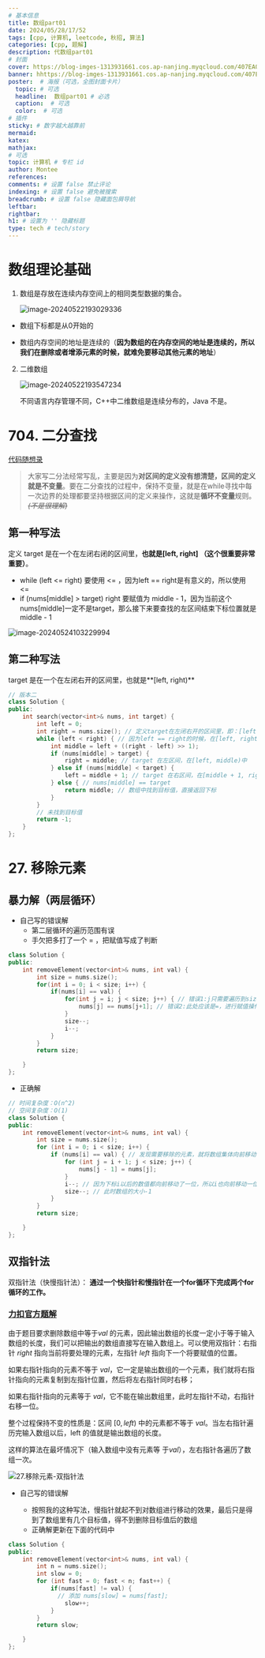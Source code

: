 ```yaml
---
# 基本信息
title: 数组part01
date: 2024/05/28/17/52
tags: [cpp, 计算机, leetcode, 秋招, 算法]
categories: [cpp, 题解]
description: 代数组part01
# 封面
cover: https://blog-imges-1313931661.cos.ap-nanjing.myqcloud.com/407EA04208948845D522AAA07D1BB3F1.png
banner: hhttps://blog-imges-1313931661.cos.ap-nanjing.myqcloud.com/407EA04208948845D522AAA07D1BB3F1.png
poster:  # 海报（可选，全图封面卡片）
  topic: # 可选
  headline:  数组part01 # 必选
  caption:  # 可选
  color:  # 可选
# 插件
sticky: # 数字越大越靠前
mermaid:
katex: 
mathjax: 
# 可选
topic: 计算机 # 专栏 id
author: Montee
references:
comments: # 设置 false 禁止评论
indexing: # 设置 false 避免被搜索
breadcrumb: # 设置 false 隐藏面包屑导航
leftbar: 
rightbar:
h1: # 设置为 '' 隐藏标题
type: tech # tech/story
---
```




# 数组理论基础

1. 数组是存放在连续内存空间上的相同类型数据的集合。

   ![image-20240522193029336](https://blog-imges-1313931661.cos.ap-nanjing.myqcloud.com/image-20240522193029336.png)

* 数组下标都是从0开始的

* 数组内存空间的地址是连续的（**因为数组的在内存空间的地址是连续的，所以我们在删除或者增添元素的时候，就难免要移动其他元素的地址**）

2. 二维数组

   ![image-20240522193547234](https://blog-imges-1313931661.cos.ap-nanjing.myqcloud.com/image-20240522193547234.png)

   不同语言内存管理不同，C++中二维数组是连续分布的，Java 不是。

# 704. 二分查找

[代码随想录](https://programmercarl.com/0704.二分查找.html#思路)

> 大家写二分法经常写乱，主要是因为**对区间的定义没有想清楚，区间的定义就是不变量**。要在二分查找的过程中，保持不变量，就是在while寻找中每一次边界的处理都要坚持根据区间的定义来操作，这就是**循环不变量**规则。~~*(不是很理解)*~~

## 第一种写法

定义 target 是在一个在左闭右闭的区间里，**也就是[left, right] （这个很重要非常重要）**。

* while (left <= right) 要使用 <= ，因为left == right是有意义的，所以使用 <=
* if (nums[middle] > target) right 要赋值为 middle - 1，因为当前这个nums[middle]一定不是target，那么接下来要查找的左区间结束下标位置就是 middle - 1

![image-20240524103229994](https://blog-imges-1313931661.cos.ap-nanjing.myqcloud.com/image-20240524103229994.png)

## 第二种写法

target 是在一个在左闭右开的区间里，也就是**[left, right)**

```cpp
// 版本二
class Solution {
public:
    int search(vector<int>& nums, int target) {
        int left = 0;
        int right = nums.size(); // 定义target在左闭右开的区间里，即：[left, right)
        while (left < right) { // 因为left == right的时候，在[left, right)是无效的空间，所以使用 <
            int middle = left + ((right - left) >> 1);
            if (nums[middle] > target) {
                right = middle; // target 在左区间，在[left, middle)中
            } else if (nums[middle] < target) {
                left = middle + 1; // target 在右区间，在[middle + 1, right)中
            } else { // nums[middle] == target
                return middle; // 数组中找到目标值，直接返回下标
            }
        }
        // 未找到目标值
        return -1;
    }
};
```

# 27. 移除元素

## 暴力解（两层循环）

* 自己写的错误解
  * 第二层循环的遍历范围有误
  * 手欠把多打了一个 = ，把赋值写成了判断

```cpp
class Solution {
public:
    int removeElement(vector<int>& nums, int val) {
        int size = nums.size();
        for(int i = 0; i < size; i++) {
            if(nums[i] == val) {
                for(int j = i; j < size; j++) { // 错误1:j只需要遍历到size-1的位置，修改为： j < size-1
                    nums[j] == nums[j+1]; // 错误2:此处应该是=，进行赋值操作
                }
                size--;
                i--;
            }
        }
        return size;

    }
};
```

* 正确解

```cpp
// 时间复杂度：O(n^2)
// 空间复杂度：O(1)
class Solution {
public:
    int removeElement(vector<int>& nums, int val) {
        int size = nums.size();
        for (int i = 0; i < size; i++) {
            if (nums[i] == val) { // 发现需要移除的元素，就将数组集体向前移动一位
                for (int j = i + 1; j < size; j++) {
                    nums[j - 1] = nums[j];
                }
                i--; // 因为下标i以后的数值都向前移动了一位，所以i也向前移动一位
                size--; // 此时数组的大小-1
            }
        }
        return size;

    }
};
```

## 双指针法

双指针法（快慢指针法）： **通过一个快指针和慢指针在一个for循环下完成两个for循环的工作。**

### [力扣官方题解](https://leetcode.cn/problems/remove-element/solutions/730203/yi-chu-yuan-su-by-leetcode-solution-svxi/)

由于题目要求删除数组中等于$val$ 的元素，因此输出数组的长度一定小于等于输入数组的长度，我们可以把输出的数组直接写在输入数组上。可以使用双指针：右指针 $right$ 指向当前将要处理的元素，左指针 $left$ 指向下一个将要赋值的位置。

如果右指针指向的元素不等于 $val$，它一定是输出数组的一个元素，我们就将右指针指向的元素复制到左指针位置，然后将左右指针同时右移；

如果右指针指向的元素等于 $val$，它不能在输出数组里，此时左指针不动，右指针右移一位。

整个过程保持不变的性质是：区间  $[0,left)$ 中的元素都不等于 $val$。当左右指针遍历完输入数组以后，left 的值就是输出数组的长度。

这样的算法在最坏情况下（输入数组中没有元素等 于$val$），左右指针各遍历了数组一次。

![27.移除元素-双指针法](https://blog-imges-1313931661.cos.ap-nanjing.myqcloud.com/27.%E7%A7%BB%E9%99%A4%E5%85%83%E7%B4%A0-%E5%8F%8C%E6%8C%87%E9%92%88%E6%B3%95.gif)


* 自己写的错误解

  * 按照我的这种写法，慢指针就起不到对数组进行移动的效果，最后只是得到了数组里有几个目标值，得不到删除目标值后的数组
  * 正确解更新在下面的代码中

```cpp
class Solution {
public:
    int removeElement(vector<int>& nums, int val) {
        int n = nums.size();
        int slow = 0;
        for (int fast = 0; fast < n; fast++) {
            if(nums[fast] != val) {
              // 添加 nums[slow] = nums[fast];
                slow++;
            }
        }
        return slow;

    }
};
```

